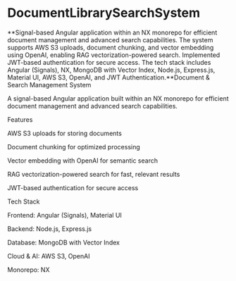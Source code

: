 # DocumentLibrarySearchSystem
**Signal-based Angular application within an NX monorepo for efficient document management and advanced search capabilities. 
The system supports AWS S3 uploads, document chunking, and vector embedding using OpenAI, enabling RAG vectorization-powered search. 
Implemented JWT-based authentication for secure access. The tech stack includes Angular (Signals), NX, MongoDB with Vector Index, Node.js, Express.js, Material UI, AWS S3, OpenAI, and JWT Authentication.**Document & Search Management System

A signal-based Angular application built within an NX monorepo for efficient document management and advanced search capabilities.

Features

AWS S3 uploads for storing documents

Document chunking for optimized processing

Vector embedding with OpenAI for semantic search

RAG vectorization-powered search for fast, relevant results

JWT-based authentication for secure access

Tech Stack

Frontend: Angular (Signals), Material UI

Backend: Node.js, Express.js

Database: MongoDB with Vector Index

Cloud & AI: AWS S3, OpenAI

Monorepo: NX
